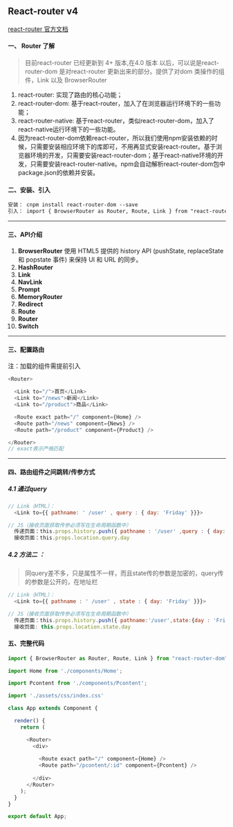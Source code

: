 ## React-router v4
[react-router 官方文档](https://reacttraining.com/react-router/web/example/basic)
#### 一、 Router 了解
> 目前react-router 已经更新到 4+ 版本,在4.0 版本 以后，可以说是react-router-dom 是对react-router 更新出来的部分。提供了对dom 类操作的组件，Link 以及 BrowserRouter
1. react-router: 实现了路由的核心功能；
2. react-router-dom: 基于react-router，加入了在浏览器运行环境下的一些功能；
3. react-router-native: 基于react-router，类似react-router-dom，加入了react-native运行环境下的一些功能。
4. 因为react-router-dom依赖react-router，所以我们使用npm安装依赖的时候，只需要安装相应环境下的库即可，不用再显式安装react-router。基于浏览器环境的开发，只需要安装react-router-dom；基于react-native环境的开发，只需要安装react-router-native。npm会自动解析react-router-dom包中package.json的依赖并安装。

#### 二、安装、引入

```md
安装： cnpm install react-router-dom --save
引入： import { BrowserRouter as Router, Route, Link } from "react-router-dom";
```

------------------------------
#### 三、API介绍
1. **BrowserRouter**
  <BrowserRouter> 使用 HTML5 提供的 history API (pushState, replaceState 和 popstate 事件) 来保持 UI 和 URL 的同步。
1. **HashRouter**
1. **Link**
1. **NavLink**
1. **Prompt**
1. **MemoryRouter**
1. **Redirect**
1. **Route**
1. **Router**
1. **Switch**
-----------------------------

#### 三、配置路由
注：加载的组件需提前引入
```js
<Router>

  <Link to="/">首页</Link>
  <Link to="/news">新闻</Link>
  <Link to="/product">商品</Link>

  <Route exact path="/" component={Home} />
  <Route path="/news" component={News} />    
  <Route path="/product" component={Product} /> 

</Router>
// exact表示严格匹配
```
-----------------------------

#### 四、路由组件之间跳转/传参方式

##### 4.1 通过query
```js
// Link（HTML）：
  <Link to={{ pathname: ' /user' , query : { day: 'Friday' }}}>

// JS（接收页面获取传参必须写在生命周期函数中）
  传递页面：this.props.history.push({ pathname : '/user' ,query : { day: 'Friday'} })
  接收页面：this.props.location.query.day
```
##### 4.2 方法二 ：
> 同query差不多，只是属性不一样，而且state传的参数是加密的，query传的参数是公开的，在地址栏

```js
// Link（HTML）：
  <Link to={{ pathname : ' /user' , state : { day: 'Friday' }}}> 

// JS（接收页面获取传参必须写在生命周期函数中）
  传递页面：this.props.history.push({ pathname:'/user',state:{day : 'Friday' } })
  接收页面: this.props.location.state.day

```

#### 五、完整代码

```js
import { BrowserRouter as Router, Route, Link } from "react-router-dom";

import Home from './components/Home';

import Pcontent from './components/Pcontent';

import './assets/css/index.css'

class App extends Component {

  render() {
    return (

      <Router>
        <div>
             
          <Route exact path="/" component={Home} />
          <Route path="/pcontent/:id" component={Pcontent} />
         
        </div>
      </Router>
    );
  }
}

export default App;
```